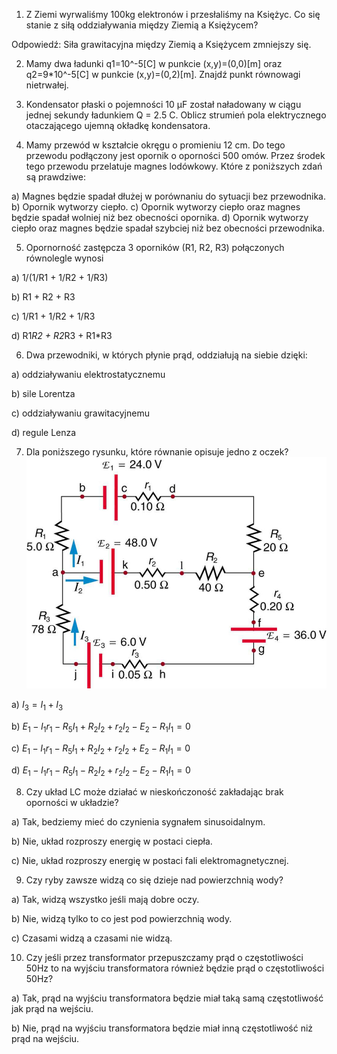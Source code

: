1. Z Ziemi wyrwaliśmy 100kg elektronów i przesłaliśmy na Księżyc. Co się stanie z siłą oddziaływania między Ziemią a Księżycem?

Odpowiedź: Siła grawitacyjna między Ziemią a Księżycem zmniejszy się.

2. Mamy dwa ładunki q1=10^-5[C] w punkcie (x,y)=(0,0)[m] oraz q2=9*10^-5[C] w punkcie (x,y)=(0,2)[m]. Znajdź punkt równowagi nietrwałej.

3. Kondensator płaski o pojemności 10 µF został naładowany w ciągu jednej sekundy ładunkiem Q = 2.5 C. Oblicz strumień pola elektrycznego otaczającego ujemną okładkę kondensatora.

4. Mamy przewód w kształcie okręgu o promieniu 12 cm. Do tego przewodu podłączony jest opornik o oporności 500 omów. Przez środek tego przewodu przelatuje magnes lodówkowy. Które z poniższych zdań są prawdziwe:

a) Magnes będzie spadał dłużej w porównaniu do sytuacji bez przewodnika.
b) Opornik wytworzy ciepło.
c) Opornik wytworzy ciepło oraz magnes będzie spadał wolniej niż bez obecności opornika.
d) Opornik wytworzy ciepło oraz magnes będzie spadał szybciej niż bez obecności przewodnika.

5. Opornorność zastępcza 3 oporników (R1, R2, R3) połączonych równolegle wynosi

a) 1/(1/R1 + 1/R2 + 1/R3)

b) R1 + R2 + R3

c) 1/R1 + 1/R2 + 1/R3

d) R1*R2 + R2*R3 + R1*R3


6. Dwa przewodniki, w których płynie prąd, oddziałują na siebie dzięki:

a) oddziaływaniu elektrostatycznemu

b) sile Lorentza

c) oddziaływaniu grawitacyjnemu

d) regule Lenza

7. Dla poniższego rysunku, które równanie opisuje jedno z oczek?
![alt text](image.png)

a) $I_3 = I_1 + I_3$

b) $E_1-I_1 r_1-R_5I_1+R_2I_2+r_2I_2-E_2-R_1I_1=0$

c) $E_1-I_1 r_1-R_5I_1+R_2I_2+r_2I_2+E_2-R_1I_1=0$

d) $E_1-I_1 r_1-R_5I_1-R_2I_2+r_2I_2-E_2-R_1I_1=0$


8. Czy układ LC może działać w nieskończoność zakładając brak oporności w układzie?

a) Tak, bedziemy mieć do czynienia sygnałem sinusoidalnym.

b) Nie, układ rozproszy energię w postaci ciepła.

c) Nie, układ rozproszy energię w postaci fali elektromagnetycznej.



9. Czy ryby zawsze widzą co się dzieje nad powierzchnią wody?

a) Tak, widzą wszystko jeśli mają dobre oczy.

b) Nie, widzą tylko to co jest pod powierzchnią wody.

c) Czasami widzą a czasami nie widzą.


10. Czy jeśli przez transformator przepuszczamy prąd o częstotliwości 50Hz to na wyjściu transformatora również będzie prąd o częstotliwości 50Hz?

a) Tak, prąd na wyjściu transformatora będzie miał taką samą częstotliwość jak prąd na wejściu.

b) Nie, prąd na wyjściu transformatora będzie miał inną częstotliwość niż prąd na wejściu.











































